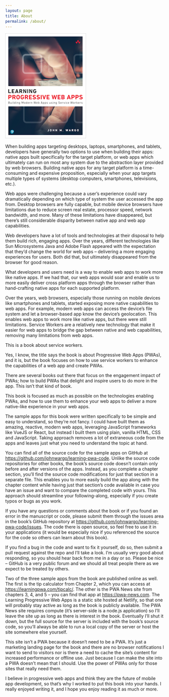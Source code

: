 ```yaml
---
layout: page
title: About
permalink: /about/
---
```


![Learning PWA Cover Image](/images/learning-pwa-256.png)

When building apps targeting desktops, laptops, smartphones, and tablets, developers have generally two options to use when building their apps: native apps built specifically for the target platform, or web apps which ultimately can run on most any system due to the abstraction layer provided by web browsers. Building native apps for any target platform is a time-consuming and expensive proposition, especially when your app targets multiple types of systems (desktop computers, smartphones, televisions, etc.).

Web apps were challenging because a user’s experience could vary dramatically depending on which type of system the user accessed the app from. Desktop browsers are fully capable, but mobile device browsers have limitations due to reduce screen real estate, processor speed, network bandwidth, and more. Many of these limitations have disappeared, but there’s still considerable disparity between native app and web app capabilities.

Web developers have a lot of tools and technologies at their disposal to help them build rich, engaging apps. Over the years, different technologies like Sun Microsystems Java  and Adobe Flash  appeared with the expectation that they’d change the world for web apps – delivering a more engaging experiences for users. Both did that, but ultimately disappeared from the browser for good reason.

What developers and users need is a way to enable web apps to work more like native apps. If we had that, our web apps would soar and enable us to more easily deliver cross platform apps through the browser rather than hand-crafting native apps for each supported platform.

Over the years, web browsers, especially those running on mobile devices like smartphones and tablets, started exposing more native capabilities to web apps. For example, modern web apps can access the device’s file system and let a browser-based app know the device’s geolocation. This enables web apps to work more like native apps, but there were still limitations. Service Workers are a relatively new technology that make it easier for web apps to bridge the gap between native and web capabilities, removing many limitations from web apps.

This is a book about service workers.

Yes, I know, the title says the book is about Progressive Web Apps (PWAs), and it is, but the book focuses on how to use service workers to enhance the capabilities of a web app and create PWAs.

There are several books out there that focus on the engagement impact of PWAs; how to build PWAs that delight and inspire users to do more in the app. This isn’t that kind of book.

This book is focused as much as possible on the technologies enabling PWAs, and how to use them to enhance your web apps to deliver a more native-like experience in your web apps.

The sample apps for this book were written specifically to be simple and easy to understand, so they’re not fancy. I could have built them as amazing, reactive, modern web apps, leveraging JavaScript frameworks like VueJS or React, but instead I built them using plain, vanilla HTML, CSS and JavaScript. Taking approach removes a lot of extraneous code from the apps and leaves just what you need to understand the topic at hand.

You can find all of the source code for the sample apps on GitHub at https://github.com/johnwargo/learning-pwa-code. Unlike the source code repositories for other books, the book’s source code doesn’t contain only before and after versions of the apps. Instead, as you complete a chapter section, you’ll find the source code modifications for just that section in a separate file. This enables you to more easily build the app along with the chapter content while having just that section’s code available in case you have an issue and want to compare the completed code with yours. This approach should streamline your following-along, especially if you create typos or bugs as you work.

If you have any questions or comments about the book or if you found an error in the manuscript or code, please submit them through the issues area in the book’s GitHub repository at https://github.com/johnwargo/learning-pwa-code/issues. The code there is open source, so feel free to use it in your applications (it would be especially nice if you referenced the source for the code so others can learn about this book).

If you find a bug in the code and want to fix it yourself, do so, then submit a pull request against the repo and I’ll take a look. I’m usually very good about responding, so you should hear back from me in a day or so. Please be nice – GitHub is a very public forum and we should all treat people there as we expect to be treated by others.

Two of the three sample apps from the book are published online as well. The first is the tip calculator from Chapter 2, which you can access at https://learningpwa.com/tipcalc/. The other is the PWA News site from chapters 3, 4, and 5 – you can find that app at https://pwa-news.com. The Learning Progressive Web Apps is a static site hosted at Netlify, so that one will probably stay active as long as the book is publicly available. The PWA News site requires compute (it’s server-side is a node.js application) so I’ll leave the site up as long as there is interest in the book. Eventually I’ll shut it down, but the full source for the server is included with the book’s source code, so you’ll always be able to run a local copy of the server or host the site somewhere else yourself.

This site isn’t a PWA because it doesn’t need to be a PWA. It’s just a marketing landing page for the book and there are no browser notifications I want to send to visitors nor is there a need to cache the site’s content for increased performance or offline use. Just because I can make the site into a PWA doesn’t mean that I should. Use the power of PWAs only for those sites that really need them.

I believe in progressive web apps and think they are the future of mobile app development, so that’s why I worked to put this book into your hands. I really enjoyed writing it, and I hope you enjoy reading it as much or more.
